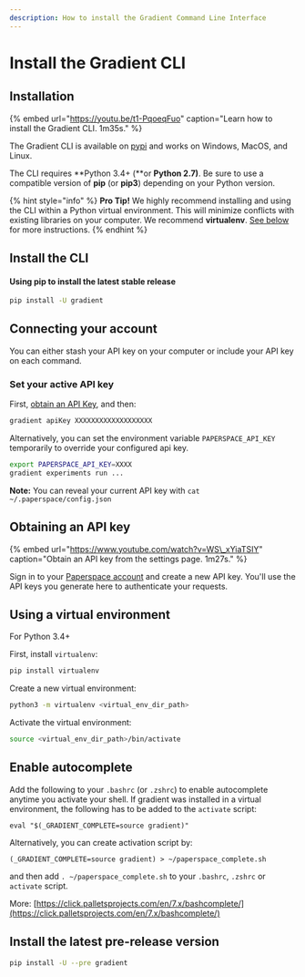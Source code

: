 ```yaml
---
description: How to install the Gradient Command Line Interface
---
```


# Install the Gradient CLI

## Installation

{% embed url="https://youtu.be/t1-PqoeqFuo" caption="Learn how to install the Gradient CLI. 1m35s." %}

The Gradient CLI is available on [pypi](https://pypi.org/project/gradient/) and works on Windows, MacOS, and Linux.

The CLI requires **Python 3.4+ \(**or **Python 2.7\)**. Be sure to use a compatible version of **pip** \(or **pip3**\) depending on your Python version.

{% hint style="info" %}
**Pro Tip!** We highly recommend installing and using the CLI within a Python virtual environment. This will minimize conflicts with existing libraries on your computer. We recommend **virtualenv**. [See below](install-the-cli.md#using-a-virtual-environment) for more instructions.
{% endhint %}

## Install the CLI

#### **Using pip to install the latest stable release**

```bash
pip install -U gradient
```

## Connecting your account

You can either stash your API key on your computer or include your API key on each command.

### Set your active API key

First, [obtain an API Key](install-the-cli.md#obtaining-an-api-key), and then:

```bash
gradient apiKey XXXXXXXXXXXXXXXXXXX
```

Alternatively, you can set the environment variable `PAPERSPACE_API_KEY` temporarily to override your configured api key.

```bash
export PAPERSPACE_API_KEY=XXXX
gradient experiments run ...
```

**Note:** You can reveal your current API key with `cat ~/.paperspace/config.json`

## Obtaining an API key

{% embed url="https://www.youtube.com/watch?v=WS\_xYiaTSIY" caption="Obtain an API key from the settings page. 1m27s." %}

Sign in to your [Paperspace account](https://www.paperspace.com/account/login) and create a new API key. You'll use the API keys you generate here to authenticate your requests.

## Using a virtual environment

For Python 3.4+

First, install `virtualenv`:

```bash
pip install virtualenv
```

Create a new virtual environment:

```bash
python3 -m virtualenv <virtual_env_dir_path>
```

Activate the virtual environment:

```bash
source <virtual_env_dir_path>/bin/activate
```

## Enable autocomplete

Add the following to your `.bashrc` \(or `.zshrc`\) to enable autocomplete anytime you activate your shell. If gradient was installed in a virtual environment, the following has to be added to the `activate` script:

`eval "$(_GRADIENT_COMPLETE=source gradient)"`

Alternatively, you can create activation script by:

`(_GRADIENT_COMPLETE=source gradient) > ~/paperspace_complete.sh`

and then add `. ~/paperspace_complete.sh` to your `.bashrc`, `.zshrc` or `activate` script.

More: [https://click.palletsprojects.com/en/7.x/bashcomplete/](https://click.palletsprojects.com/en/7.x/bashcomplete/)

## **Install the latest pre-release version**

```bash
pip install -U --pre gradient
```

